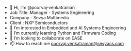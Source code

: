 - 👋 Hi, I’m @poorvaj-venkatraman
- Job Title: Manager - Systems Engineering
- Company - Sevya Multimedia
- Client : NXP Semiconductors
- 👀 I’m interested in Embedded and AI Systems Engineering
- 🌱 I’m currently learning Python and Firmware Coding
- 💞️ I’m looking to collaborate on EASE
- 📫 How to reach me poorvaj.venkatraman@sevyacs.com

<!---
poorvaj-venkatraman/poorvaj-venkatraman is a ✨ special ✨ repository because its `README.md` (this file) appears on your GitHub profile.
You can click the Preview link to take a look at your changes.
--->
